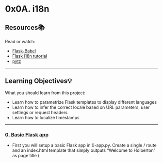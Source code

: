 # 0x0A. i18n

## Resources:books:
Read or watch:
* [Flask-Babel](https://intranet.hbtn.io/rltoken/Q71CxQOjqpOJrqHd_F4lXQ)
* [Flask i18n tutorial](https://intranet.hbtn.io/rltoken/NdAnX-Td57RRaA25LX0A1Q)
* [pytz](https://intranet.hbtn.io/rltoken/yk8MxfbrtfmHusK6pmX7XQ)

---
## Learning Objectives:bulb:
What you should learn from this project:
* Learn how to parametrize Flask templates to display different languages
* Learn how to infer the correct locale based on URL parameters, user settings or request headers
* Learn how to localize timestamps

---

### [0. Basic Flask app](./0-app.py)
* First you will setup a basic Flask app in 0-app.py. Create a single / route and an index.html template that simply outputs “Welcome to Holberton” as page title (<title>) and “Hello world” as header (<h1>).


### [1. Basic Babel setup](./1-app.py)
* Install the Babel Flask extension:


### [2. Get locale from request](./2-app.py)
* Create a get_locale function with the babel.localeselector decorator. Use request.accept_languages to determine the best match with our supported languages.


### [3. Parametrize templates](./3-app.py)
* Use the _ or gettext function to parametrize your templates. Use the message IDs home_title and home_header.


### [4. Force locale with URL parameter](./4-app.py)
* In this task, you will implement a way to force a particular locale by passing the locale=fr parameter to your app’s URLs.


### [5. Mock logging in](./5-app.py)
* Creating a user login system is outside the scope of this project. To emulate a similar behavior, copy the following user table in 5-app.py.


### [6. Use user locale](./6-app.py)
* Change your get_locale function to use a user’s preferred local if it is supported.


### [7. Infer appropriate time zone](./7-app.py)
* Define a get_timezone function and use the babel.timezoneselector decorator.


### [8. Display the current time](./app.py)
* Based on the inferred time zone, display the current time on the home page in the default format. For example:

---

## Author
* **Brent Muha** - [bmuha1](github.com/bmuha1)